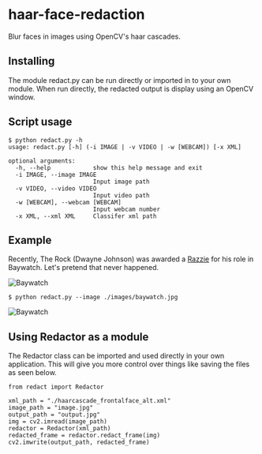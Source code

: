 # haar-face-redaction

Blur faces in images using OpenCV's haar cascades.

## Installing

The module redact.py can be run directly or imported in to your own module. When run directly, the redacted output is display using an OpenCV window.

## Script usage

```
$ python redact.py -h
usage: redact.py [-h] (-i IMAGE | -v VIDEO | -w [WEBCAM]) [-x XML]

optional arguments:
  -h, --help            show this help message and exit
  -i IMAGE, --image IMAGE
                        Input image path
  -v VIDEO, --video VIDEO
                        Input video path
  -w [WEBCAM], --webcam [WEBCAM]
                        Input webcam number
  -x XML, --xml XML     Classifer xml path
```

## Example
Recently, The Rock (Dwayne Johnson) was awarded a [Razzie](https://www.independent.co.uk/arts-entertainment/films/news/dwayne-johnson-baywatch-razzie-rock-shit-sandwich-a8240786.html) for his role in Baywatch. Let's pretend that never happened.

![Baywatch](../master/images/baywatch.jpg)

```
$ python redact.py --image ./images/baywatch.jpg
```

![Baywatch](../master/images/output.jpg)


## Using Redactor as a module

The Redactor class can be imported and used directly in your own application. This will give you more control over things like saving the files as seen below.

```
from redact import Redactor

xml_path = "./haarcascade_frontalface_alt.xml"
image_path = "image.jpg"
output_path = "output.jpg"
img = cv2.imread(image_path)
redactor = Redactor(xml_path)
redacted_frame = redactor.redact_frame(img)
cv2.imwrite(output_path, redacted_frame) 

```
